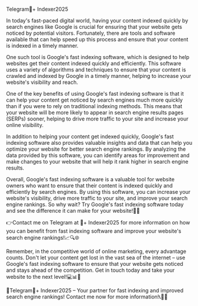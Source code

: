 Telegram💪+ Indexer2025

In today's fast-paced digital world, having your content indexed quickly by search engines like Google is crucial for ensuring that your website gets noticed by potential visitors. Fortunately, there are tools and software available that can help speed up this process and ensure that your content is indexed in a timely manner.

One such tool is Google's fast indexing software, which is designed to help websites get their content indexed quickly and efficiently. This software uses a variety of algorithms and techniques to ensure that your content is crawled and indexed by Google in a timely manner, helping to increase your website's visibility and reach.

One of the key benefits of using Google's fast indexing software is that it can help your content get noticed by search engines much more quickly than if you were to rely on traditional indexing methods. This means that your website will be more likely to appear in search engine results pages (SERPs) sooner, helping to drive more traffic to your site and increase your online visibility.

In addition to helping your content get indexed quickly, Google's fast indexing software also provides valuable insights and data that can help you optimize your website for better search engine rankings. By analyzing the data provided by this software, you can identify areas for improvement and make changes to your website that will help it rank higher in search engine results.

Overall, Google's fast indexing software is a valuable tool for website owners who want to ensure that their content is indexed quickly and efficiently by search engines. By using this software, you can increase your website's visibility, drive more traffic to your site, and improve your search engine rankings. So why wait? Try Google's fast indexing software today and see the difference it can make for your website!🚀🔥

👉Contact me on Telegram at 💪+ Indexer2025 for more information on how you can benefit from fast indexing software and improve your website's search engine rankings!📈🔍🌐

Remember, in the competitive world of online marketing, every advantage counts. Don't let your content get lost in the vast sea of the internet – use Google's fast indexing software to ensure that your website gets noticed and stays ahead of the competition. Get in touch today and take your website to the next level!💻📊🚀

🔗Telegram💪+ Indexer2025 – Your partner for fast indexing and improved search engine rankings! Contact me now for more information!📞📧🌟
